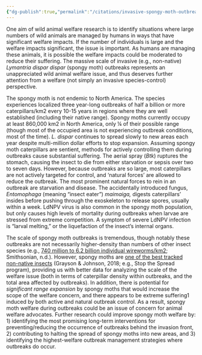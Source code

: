 ```yaml
---
{"dg-publish":true,"permalink":"/citations/invasive-spongy-moth-outbreaks-a-neglected-wild-animal-welfare-issue-rethink-priorities/","tags":["wild_animals - \"insects\""],"created":"2025-10-23T17:42:47.029+01:00","updated":"2025-10-23T19:20:34.053+01:00"}
---
```


One aim of wild animal welfare research is to identify situations where large numbers of wild animals are managed by humans in ways that have significant welfare impacts. If the number of individuals is large and the welfare impacts significant, the issue is important. As humans are managing these animals, it is possible the welfare impacts could be moderated to reduce their suffering. The massive scale of invasive (e.g., non-native) *Lymantria dispar dispar* (spongy moth) outbreaks represents an unappreciated wild animal welfare issue, and thus deserves further attention from a welfare (not simply an invasive species-control) perspective.

The spongy moth is not endemic to North America. The species experiences localized three year-long outbreaks of half a billion or more caterpillars/km2 every 10-15 years in regions where they are well established (including their native range). Spongy moths currently occupy at least 860,000 km2 in North America, only ¼ of their possible range (though most of the occupied area is not experiencing outbreak conditions, most of the time). *L. dispar* continues to spread slowly to new areas each year despite multi-million dollar efforts to stop expansion. Assuming spongy moth caterpillars are sentient, methods for actively controlling them during outbreaks cause substantial suffering. The aerial spray (*Btk*) ruptures the stomach, causing the insect to die from either starvation or sepsis over two to seven days. However, because outbreaks are so large, most caterpillars are not actively targeted for control, and ‘natural forces’ are allowed to reduce the outbreak. The most prominent natural forces to rein in an outbreak are starvation and disease. The accidentally introduced fungus, *Entomophaga* (meaning “insect eater”) *maimaiga,* digests caterpillars’ insides before pushing through the exoskeleton to release spores, usually within a week. LdNPV virus is also common in the spongy moth population, but only causes high levels of mortality during outbreaks when larvae are stressed from extreme competition. A symptom of severe LdNPV infection is “larval melting,” or the liquefaction of the insect’s internal organs.

The scale of spongy moth outbreaks is tremendous, though notably these outbreaks are not necessarily higher-density than numbers of other insect species (e.g., [740 million to 6.2 billion individual wireworms/km2](https://www.si.edu/spotlight/buginfo/bugnos#:~:text=Insects%20also%20probably%20have%20the,described%20species%20is%20approximately%2091%2C000.); Smithsonian, n.d.). However, spongy moths are [one of the best tracked non-native insects](https://besjournals.onlinelibrary.wiley.com/doi/full/10.1111/1365-2656.12755) (Grayson & Johnson, 2018; e.g., Stop the Spread program), providing us with better data for analyzing the scale of the welfare issue (both in terms of caterpillar density within outbreaks, and the total area affected by outbreaks). In addition, there is potential for *significant range expansion* by spongy moths that would increase the scope of the welfare concern, and there appears to be extreme suffering1 induced by both active and natural outbreak control. As a result, spongy moth welfare during outbreaks could be an issue of concern for animal welfare advocates. Further research could improve spongy moth welfare by: 1) identifying the most promising long-term interventions for preventing/reducing the occurrence of outbreaks behind the invasion front, 2) contributing to halting the spread of spongy moths into new areas, and 3) identifying the highest-welfare outbreak management strategies where outbreaks do occur.